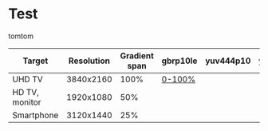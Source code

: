 # Test

tomtom

| Target         | Resolution | Gradient span | gbrp10le | yuv444p10 | yuv420p10 |
|----------------|------------|-----------|----------|-----------|-----------|
| UHD TV         | 3840x2160  | 100%      | [0-100%](test_sequences/3840x2160/gradient_3840-2160_0-100_gbrp10le_x265.mp4) |||
| HD TV, monitor | 1920x1080  | 50%       |  |||
| Smartphone     | 3120x1440  | 25%       ||||
